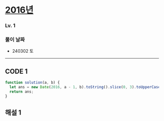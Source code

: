 # [2016년](https://school.programmers.co.kr/learn/courses/30/lessons/12901)

### Lv. 1

### 풀이 날짜

- 240302 토

---

## CODE 1

```javascript
function solution(a, b) {
  let ans = new Date(2016, a - 1, b).toString().slice(0, 3).toUpperCase();
  return ans;
}
```

## 해설 1

